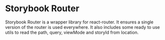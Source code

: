 # Storybook Router

Storybook Router is a wrapper library for react-router.
It ensures a single version of the router is used everywhere.
It also includes some ready to use utils to read the path, query, viewMode and storyId from location.
